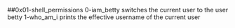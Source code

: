 ##0x01-shell_permissions
0-iam_betty switches the current user to the user betty
1-who_am_i  prints the effective username of the current user
